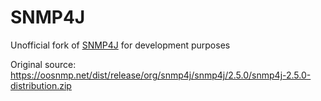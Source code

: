 # SNMP4J
Unofficial fork of <a href='http://www.snmp4j.org/index.html'>SNMP4J</a> for development purposes

Original source: https://oosnmp.net/dist/release/org/snmp4j/snmp4j/2.5.0/snmp4j-2.5.0-distribution.zip
